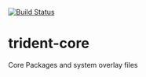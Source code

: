 [![Build Status](https://builds.ixsystems.com/jenkins/job/Trident-Master/job/Trident%20Master/badge/icon)](https://builds.ixsystems.com/jenkins/job/Trident-Master/job/Trident%20Master/)

# trident-core
Core Packages and system overlay files
